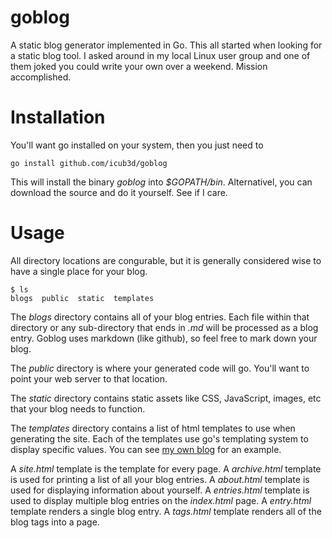 goblog
======

A static blog generator implemented in Go. This all started when
looking for a static blog tool. I asked around in my local Linux user
group and one of them joked you could write your own over a
weekend. Mission accomplished. 

Installation
============

You'll want go installed on your system, then you just need to 

    go install github.com/icub3d/goblog
	
This will install the binary *goblog* into *$GOPATH/bin*. Alternativel, you can download the source and do it yourself. See if I care.

Usage
=====

All directory locations are congurable, but it is generally considered
wise to have a single place for your blog.

    $ ls
    blogs  public  static  templates

The *blogs* directory contains all of your blog entries. Each file
within that directory or any sub-directory that ends in *.md* will be
processed as a blog entry. Goblog uses markdown (like github), so feel
free to mark down your blog.

The *public* directory is where your generated code will go. You'll want
to point your web server to that location.

The *static* directory contains static assets like CSS, JavaScript,
images, etc that your blog needs to function.

The *templates* directory contains a list of html templates to use
when generating the site. Each of the templates use go's templating
system to display specific values. You can see
[my own blog](https://github.com/icub3d/joshua.themarshians.com) for
an example.

A *site.html* template is the template for every page. A
*archive.html* template is used for printing a list of all your blog
entries. A *about.html* template is used for displaying information
about yourself. A *entries.html* template is used to display multiple
blog entries on the *index.html* page. A *entry.html* template renders
a single blog entry. A *tags.html* template renders all of the blog
tags into a page.
